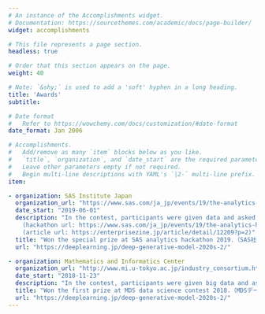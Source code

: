 ```yaml
---
# An instance of the Accomplishments widget.
# Documentation: https://sourcethemes.com/academic/docs/page-builder/
widget: accomplishments

# This file represents a page section.
headless: true

# Order that this section appears on the page.
weight: 40

# Note: `&shy;` is used to add a 'soft' hyphen in a long heading.
title: 'Awards'
subtitle:

# Date format
#   Refer to https://wowchemy.com/docs/customization/#date-format
date_format: Jan 2006

# Accomplishments.
#   Add/remove as many `item` blocks below as you like.
#   `title`, `organization`, and `date_start` are the required parameters.
#   Leave other parameters empty if not required.
#   Begin multi-line descriptions with YAML's `|2-` multi-line prefix.
item:

- organization: SAS Institute Japan
  organization_url: "https://www.sas.com/ja_jp/events/19/the-analytics-hackathon.html#agenda.html"
  date_start: "2019-06-01"
  description: "In the contest, participants were given data and asked to construct machine learning system with high accuracy. 
    (hackathon url: https://www.sas.com/ja_jp/events/19/the-analytics-hackathon.html#agenda.html)  
    (article url: https://enterprisezine.jp/article/detail/12209?p=2)"
  title: "Won the special prize at SAS analytics hackathon 2019.（SAS社のThe Analytics Hackathon 2019にて特別賞）"
  url: "https://deeplearning.jp/deep-generative-model-2020s-2/"

- organization: Mathematics and Informatics Center
  organization_url: "http://www.mi.u-tokyo.ac.jp/industry_consortium.html"
  date_start: "2018-11-23"
  description: "In the contest, participants were given big data and asked to perform value-generating analysis freely. Our group won the first prize and we were able to submit a paper. See the publication section."
  title: "Won the first prize at MDS data science contest 2018.（MDSデータサイエンスコンテストで優勝）"
  url: "https://deeplearning.jp/deep-generative-model-2020s-2/"
---
```

